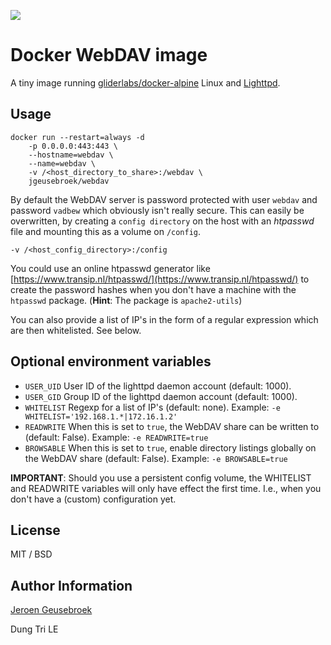 [![](https://images.microbadger.com/badges/image/jgeusebroek/webdav.svg)](https://microbadger.com/images/jgeusebroek/webdav "Get your own image badge on microbadger.com")
# Docker WebDAV image

A tiny image running [gliderlabs/docker-alpine](https://github.com/gliderlabs/docker-alpine) Linux and [Lighttpd](https://www.lighttpd.net/).

## Usage

	docker run --restart=always -d
		-p 0.0.0.0:443:443 \
		--hostname=webdav \
		--name=webdav \
		-v /<host_directory_to_share>:/webdav \
		jgeusebroek/webdav

By default the WebDAV server is password protected with user `webdav` and password `vadbew` which obviously isn't really secure.
This can easily be overwritten, by creating a `config directory` on the host with an *htpasswd* file and mounting this as a volume on `/config`.

	-v /<host_config_directory>:/config

You could use an online htpasswd generator like [https://www.transip.nl/htpasswd/](https://www.transip.nl/htpasswd/) to create the password hashes when you don't have a machine with the `htpasswd` package. (**Hint**: The package is `apache2-utils`)

You can also provide a list of IP's in the form of a regular expression which are then whitelisted. See below.

## Optional environment variables

* `USER_UID` User ID of the lighttpd daemon account (default: 1000).
* `USER_GID` Group ID of the lighttpd daemon account (default: 1000).
* `WHITELIST` Regexp for a list of IP's (default: none). Example: `-e WHITELIST='192.168.1.*|172.16.1.2'`
* `READWRITE` When this is set to `true`, the WebDAV share can be written to (default: False). Example: `-e READWRITE=true`
* `BROWSABLE` When this is set to `true`, enable directory listings globally on the WebDAV share (default: False). Example: `-e BROWSABLE=true`

**IMPORTANT**: Should you use a persistent config volume, the WHITELIST and READWRITE variables will only have effect the first time. I.e., when you don't have a (custom) configuration yet.

## License

MIT / BSD

## Author Information

[Jeroen Geusebroek](http://jeroengeusebroek.nl/)

Dung Tri LE
